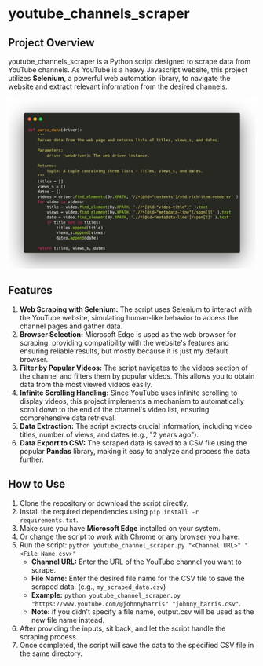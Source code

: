 # youtube_channels_scraper

## Project Overview
youtube_channels_scraper is a Python script designed to scrape data from YouTube channels. As YouTube is a heavy Javascript website, this project utilizes __Selenium__, a powerful web automation library, to navigate the website and extract relevant information from the desired channels.

![parsing_data](imgs/youtube_scraper.png)

## Features
1. **Web Scraping with Selenium:** The script uses Selenium to interact with the YouTube website, simulating human-like behavior to access the channel pages and gather data.
2. **Browser Selection:** Microsoft Edge is used as the web browser for scraping, providing compatibility with the website's features and ensuring reliable results, but mostly because it is just my default browser.
3. **Filter by Popular Videos:** The script navigates to the videos section of the channel and filters them by popular videos. This allows you to obtain data from the most viewed videos easily.
4. **Infinite Scrolling Handling:** Since YouTube uses infinite scrolling to display videos, this project implements a mechanism to automatically scroll down to the end of the channel's video list, ensuring comprehensive data retrieval.
5. **Data Extraction:** The script extracts crucial information, including video titles, number of views, and dates (e.g., "2 years ago").
6. **Data Export to CSV:** The scraped data is saved to a CSV file using the popular __Pandas__ library, making it easy to analyze and process the data further.

## How to Use
1. Clone the repository or download the script directly.
2. Install the required dependencies using `pip install -r requirements.txt`.
3. Make sure you have __Microsoft Edge__ installed on your system.
4. Or change the script to work with Chrome or any browser you have. 
5. Run the script: `python youtube_channel_scraper.py "<Channel URL>" "<File Name.csv>"`
    - **Channel URL:** Enter the URL of the YouTube channel you want to scrape.
    - **File Name:** Enter the desired file name for the CSV file to save the scraped data. (e.g., `my_scraped_data.csv`)
    - **Example:** `python youtube_channel_scraper.py "https://www.youtube.com/@johnnyharris" "johnny_harris.csv"`.
    - **Note:** if you didn't specify a file name, output.csv will be used as the new file name instead.   
6. After providing the inputs, sit back, and let the script handle the scraping process.
7. Once completed, the script will save the data to the specified CSV file in the same directory.
